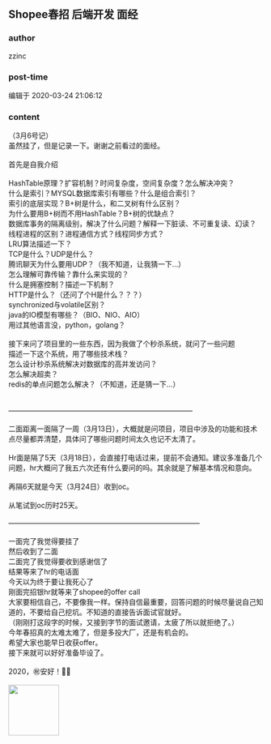## Shopee春招 后端开发 面经
### author 
zzinc
### post-time 

编辑于  2020-03-24 21:06:12
### content 
<div class="post-topic-des nc-post-content">
 <div>
  （3月6号记）
 </div>
 <div>
  虽然挂了，但是记录一下。谢谢之前看过的面经。
 </div>
 <div>
  <br/>
 </div>
 <div>
  首先是自我介绍
 </div>
 <div>
  <br/>
 </div>
 <div>
  HashTable原理？扩容机制？时间复杂度，空间复杂度？怎么解决冲突？
  <br/>
  什么是索引？MYSQL数据库索引有哪些？什么是组合索引？
  <br/>
  索引的底层实现？B+树是什么，和二叉树有什么区别？
  <br/>
  为什么要用B+树而不用HashTable？B+树的优缺点？
  <br/>
  数据库事务的隔离级别，解决了什么问题？解释一下脏读、不可重复读、幻读？
  <br/>
  线程进程的区别？进程通信方式？线程同步方式？
  <br/>
  LRU算法描述一下？
  <br/>
  TCP是什么？UDP是什么？
  <br/>
  腾讯聊天为什么要用UDP？（我不知道，让我猜一下...）
  <br/>
  怎么理解可靠传输？靠什么来实现的？
  <br/>
  什么是拥塞控制？描述一下机制？
  <br/>
  HTTP是什么？（还问了个H是什么？？？）
  <br/>
  synchronized与volatile区别？
  <br/>
  java的IO模型有哪些？（BIO、NIO、AIO）
  <br/>
  用过其他语言没，python，golang？
  <br/>
  <br/>
  接下来问了项目里的一些东西，因为我做了个秒杀系统，就问了一些问题
  <br/>
  描述一下这个系统，用了哪些技术栈？
  <br/>
  怎么设计秒杀系统解决对数据库的高并发访问？
  <br/>
  怎么解决超卖？
  <br/>
  redis的单点问题怎么解决？（不知道，还是猜一下...）
  <br/>
 </div>
 <div>
  <br/>
 </div>
 <div>
  <br/>
 </div>
 <div>
  ——————————————————————————
 </div>
 <div>
  <br/>
 </div>
 <div>
  二面距离一面隔了一周（3月13日），大概就是问项目，项目中涉及的功能和技术点尽量都弄清楚，具体问了哪些问题时间太久也记不太清了。
 </div>
 <div>
  <br/>
 </div>
 <div>
  Hr面是隔了5天（3月18日），会直接打电话过来，提前不会通知。建议多准备几个问题，hr大概问了我五六次还有什么要问的吗。其余就是了解基本情况和意向。
 </div>
 <div>
  <br/>
 </div>
 <div>
  再隔6天就是今天（3月24日）收到oc。
 </div>
 <div>
  <br/>
 </div>
 <div>
  从笔试到oc历时25天。
 </div>
 <div>
  <br/>
 </div>
 <div>
  ———————————————————————————
 </div>
 <div>
  <br/>
 </div>
 <div>
  一面完了我觉得要挂了
 </div>
 <div>
  然后收到了二面
 </div>
 <div>
  二面完了我觉得要收到感谢信了
 </div>
 <div>
  结果等来了hr的电话面
 </div>
 <div>
  今天以为终于要让我死心了
 </div>
 <div>
  刚面完招银hr就等来了shopee的offer call
 </div>
 <div>
  大家要相信自己，不要像我一样。保持自信最重要，回答问题的时候尽量说自己知道的，不要给自己挖坑。不知道的直接告诉面试官就好。
 </div>
 <div>
  （刚刚打这段字的时候，又接到字节的面试邀请，太疲了所以就拒绝了。）
 </div>
 <div>
  今年春招真的太难太难了，但是多投大厂，还是有机会的。
 </div>
 <div>
  希望大家也能早日收获offer。
 </div>
 <div>
  接下来就可以好好准备毕设了。
 </div>
 <div>
  <br/>
 </div>
 <div>
  2020，㊗️安好！🖖🏻
 </div>
 <div>
  <br/>
 </div>
 <img data-card-emoji="[工作顺利]" height="100px" src="https://uploadfiles.nowcoder.com/images/20191018/63_1571399422370_9EB60BC8BF2B004E4DB7D1CC0D5F1D8C" width="100px"/>
</div>
